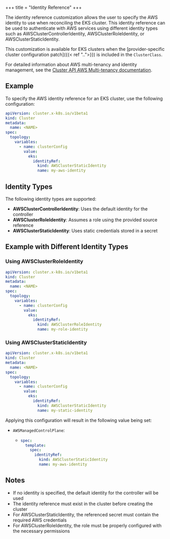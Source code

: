 +++
title = "Identity Reference"
+++

The identity reference customization allows the user to specify the AWS identity to use when reconciling the EKS cluster.
This identity reference can be used to authenticate with AWS services using different identity types such as
AWSClusterControllerIdentity, AWSClusterRoleIdentity, or AWSClusterStaticIdentity.

This customization is available for EKS clusters when the
[provider-specific cluster configuration patch]({{< ref "..">}}) is included in the `ClusterClass`.

For detailed information about AWS multi-tenancy and identity management, see the
[Cluster API AWS Multi-tenancy documentation](https://cluster-api-aws.sigs.k8s.io/topics/multitenancy).

## Example

To specify the AWS identity reference for an EKS cluster, use the following configuration:

```yaml
apiVersion: cluster.x-k8s.io/v1beta1
kind: Cluster
metadata:
  name: <NAME>
spec:
  topology:
    variables:
      - name: clusterConfig
        value:
          eks:
            identityRef:
              kind: AWSClusterStaticIdentity
              name: my-aws-identity
```

## Identity Types

The following identity types are supported:

- **AWSClusterControllerIdentity**: Uses the default identity for the controller
- **AWSClusterRoleIdentity**: Assumes a role using the provided source reference
- **AWSClusterStaticIdentity**: Uses static credentials stored in a secret

## Example with Different Identity Types

### Using AWSClusterRoleIdentity

```yaml
apiVersion: cluster.x-k8s.io/v1beta1
kind: Cluster
metadata:
  name: <NAME>
spec:
  topology:
    variables:
      - name: clusterConfig
        value:
          eks:
            identityRef:
              kind: AWSClusterRoleIdentity
              name: my-role-identity
```

### Using AWSClusterStaticIdentity

```yaml
apiVersion: cluster.x-k8s.io/v1beta1
kind: Cluster
metadata:
  name: <NAME>
spec:
  topology:
    variables:
      - name: clusterConfig
        value:
          eks:
            identityRef:
              kind: AWSClusterStaticIdentity
              name: my-static-identity
```

Applying this configuration will result in the following value being set:

- `AWSManagedControlPlane`:

  - ```yaml
    spec:
      template:
        spec:
          identityRef:
            kind: AWSClusterStaticIdentity
            name: my-aws-identity
    ```

## Notes

- If no identity is specified, the default identity for the controller will be used
- The identity reference must exist in the cluster before creating the cluster
- For AWSClusterStaticIdentity, the referenced secret must contain the required AWS credentials
- For AWSClusterRoleIdentity, the role must be properly configured with the necessary permissions
